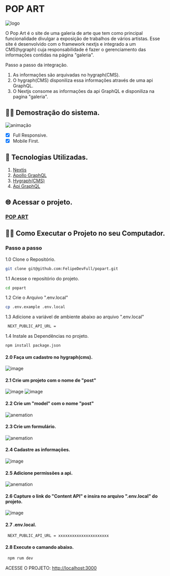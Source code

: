 # POP ART

![logo](./public/Face_logo.PNG)


O Pop Art é o site de uma galeria de arte que tem como principal funcionalidade divulgar a exposição de trabalhos de vários artistas.
Esse site é desenvolvido com o framework nextjs e integrado a um CMS(hygraph) cuja responsabilidade é fazer o gerenciamento das informações contidas na página "galeria".

Passo a passo da integração.

1. As informações são arquivadas no hygraph(CMS).
2. O hygraph(CMS) disponiliza essa informações através de uma api GraphQL.
3. O Nextjs consome as informações da api GraphQL e disponiliza na pagina "galeria".


## 👨‍🏫 Demostração do sistema.
![animação](./public/popart.gif)

- [x] Full Responsive.
- [x] Mobile First.

## 🔨 Tecnologias Utilizadas.
 
 1. [Nextjs](https://nextjs.org/)
 2. [Apollo GraphQL](https://www.apollographql.com/)
 3. [Hygraph(CMS)](https://hygraph.com/)
 4. [Api GraphQL](https://graphql.org/)

## 🌐 Acessar o projeto.

### [POP ART](https://felipedev-popart.vercel.app/)

## 👨‍💻  Como Executar o Projeto no seu Computador.

### Passo a passo

1.0 Clone o Repositório.
```sh
git clone git@github.com:FelipeDevFull/popart.git
```
1.1 Acesse o repositório do projeto.
```sh
cd popart
```
1.2 Crie o Arquivo ".env.local"
```sh
cp .env.example .env.local
```
1.3 Adicione a variável de ambiente abaixo ao arquivo ".env.local"
```sh
 NEXT_PUBLIC_API_URL = 
```
1.4 Instale as Dependências no projeto.
```sh
npm install package.json
```


#### 2.0 Faça um cadastro no hygraph(cms).
![image](./public/tutorial/tutorial1%20.PNG)

#### 2.1 Crie um projeto com o nome de "post"
![image](./public/tutorial/tutorial2.PNG)
![image](./public/tutorial/tutorial3.PNG)

#### 2.2 Crie um "model" com o nome "post"
![anemation](./public/tutorial/tutorial4.gif)

#### 2.3 Crie um formulário.
![anemation](./public/tutorial/tutorial5.gif)

#### 2.4 Cadastre as informações.
![image](./public/tutorial/tutorial6.PNG)

#### 2.5 Adicione permissões a api.
![anemation](./public/tutorial/tutorial7.gif)

#### 2.6 Capture o link do "Content API" e insira no arquivo ".env.local" do projeto.
![image](./public/tutorial/tutorial8.PNG)

#### 2.7 .env.local.
```sh
 NEXT_PUBLIC_API_URL = xxxxxxxxxxxxxxxxxxxxxx
```

#### 2.8 Execute o camando abaixo.
```sh
 npm rum dev
```

ACESSE O PROJETO: 
[http://localhost:3000](http://localhost:3000)